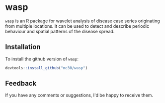 # wasp

`wasp` is an R package for wavelet analysis of disease case series originating from multiple locations. It can be used to detect and describe periodic behaviour and spatial patterns of the disease spread.

## Installation

To install the github version of `wasp`:

```r
devtools::install_github("mc30/wasp")
```

## Feedback

If you have any comments or suggestions, I'd be happy to receive them.